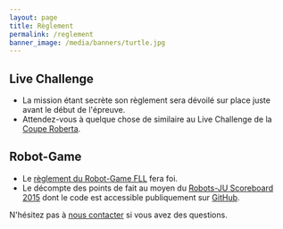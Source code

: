 ```yaml
---
layout: page
title: Règlement
permalink: /reglement
banner_image: /media/banners/turtle.jpg
---
```


## Live Challenge

- La mission étant secrète son règlement sera dévoilé sur place juste avant le début de l'épreuve.
- Attendez-vous à quelque chose de similaire au Live Challenge de la [Coupe Roberta](http://sps.epfl.ch/CoupeRoberta).

## Robot-Game

- Le [règlement du Robot-Game FLL](http://sps.epfl.ch/op/edit/page-116712.html) fera foi.
- Le décompte des points de fait au moyen du [Robots-JU Scoreboard 2015](https://fll-scoreboard-2015.robots-ju.ch/) dont le code est accessible publiquement sur [GitHub](https://github.com/robots-ju/fll-scoreboard-2015).

N'hésitez pas à [nous contacter](/contact) si vous avez des questions.
